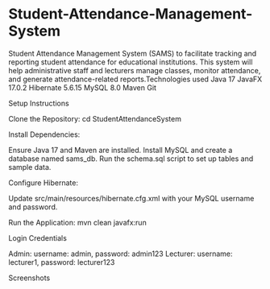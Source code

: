 # Student-Attendance-Management-System
Student Attendance Management System (SAMS) to facilitate tracking and reporting student attendance for educational institutions. This system will help administrative staff and lecturers manage classes, monitor attendance, and generate attendance-related reports.Technologies used
Java 17 JavaFX 17.0.2 Hibernate 5.6.15 MySQL 8.0 Maven Git

Setup Instructions

Clone the Repository: cd StudentAttendanceSystem

Install Dependencies:

Ensure Java 17 and Maven are installed. Install MySQL and create a database named sams_db. Run the schema.sql script to set up tables and sample data.

Configure Hibernate:

Update src/main/resources/hibernate.cfg.xml with your MySQL username and password.

Run the Application: mvn clean javafx:run

Login Credentials

Admin: username: admin, password: admin123 Lecturer: username: lecturer1, password: lecturer123

Screenshots
